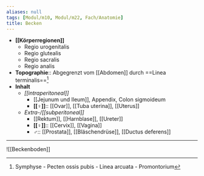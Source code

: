 ```yaml
---
aliases: null
tags: [Modul/m10, Modul/m22, Fach/Anatomie]
title: Becken
---
```

- **[[Körperregionen]]**
	- Regio urogenitalis
	- Regio glutealis
	- Regio sacralis
	- Regio analis
- **Topographie**:: Abgegrenzt vom [[Abdomen]] durch ==Linea terminalis==[^1]
- **Inhalt**
	- *[[intraperitoneal]]* 
		- [[Jejunum und Ileum]], Appendix, Colon sigmoideum
		- **[[♀]]**:: [[Ovar]], [[Tuba uterina]], [[Uterus]]
	- *Extra-/[[subperitoneal]]* 
		- [[Rektum]], [[Harnblase]], [[Ureter]]
		- **[[♀]]**:: [[Cervix]], [[Vagina]]
		- **♂**:: [[Prostata]], [[Bläschendrüse]], [[Ductus deferens]]
---
![[Beckenboden]]

[^1]: Symphyse - Pecten ossis pubis - Linea arcuata - Promontorium